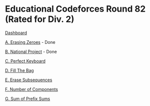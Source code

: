 # Educational Codeforces Round 82 (Rated for Div. 2)

[Dashboard](https://codeforces.com/contest/1303)

[A. Erasing Zeroes](https://codeforces.com/contest/1303/problem/A) - Done

[B. National Project](https://codeforces.com/contest/1303/problem/B) - Done

[C. Perfect Keyboard](https://codeforces.com/contest/1303/problem/C)

[D. Fill The Bag](https://codeforces.com/contest/1303/problem/D)

[E. Erase Subsequences](https://codeforces.com/contest/1303/problem/E)

[F. Number of Components](https://codeforces.com/contest/1303/problem/F)

[G. Sum of Prefix Sums](https://codeforces.com/contest/1303/problem/G)
